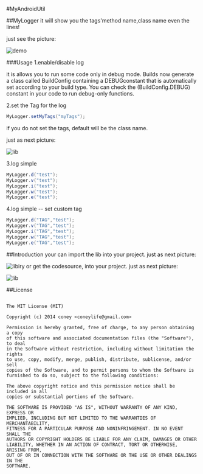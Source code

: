 #MyAndroidUtil

##MyLogger
it will show you the tags'method name,class name even the lines!

just see the picture:

![demo](http://coney.qiniudn.com/android_log_tag.png?attname=&e=1413108799&token=gJq7XMKe61C7zF73uUsV1e9QYqD3-fJSyQAAZZZr:oDRo96AUCLMngXYYtEZNoYnsI20)

###Usage
1.enable/disable log  

it is allows you to run some code only in debug mode. Builds now generate a class called BuildConfig containing a DEBUGconstant that is automatically set according to your build type. You can check the (BuildConfig.DEBUG) constant in your code to run debug-only functions.

2.set the Tag for the log  
```java
MyLogger.setMyTags("myTags");  
```
if you do not set the tags, default will be the class name.

just as next picture:

![lib](http://coney.qiniudn.com/android_log_tag.png?attname=&e=1413106188&token=gJq7XMKe61C7zF73uUsV1e9QYqD3-fJSyQAAZZZr:qGXoq_1YeFwtLx5r2o4eA-GEAvY)

3.log simple  
```java
MyLogger.d("test");  
MyLogger.v("test");  
MyLogger.i("test");  
MyLogger.w("test");  
MyLogger.e("test");  
```

4.log simple -- set custom tag  
```java
MyLogger.d("TAG","test");  
MyLogger.v("TAG","test");  
MyLogger.i("TAG","test");  
MyLogger.w("TAG","test");  
MyLogger.e("TAG","test");  
```

##Introduction
your can import the lib into your project.
just as next picture:

![libiry](http://coney.qiniudn.com/android_log_libraries.png?attname=&e=1413106449&token=gJq7XMKe61C7zF73uUsV1e9QYqD3-fJSyQAAZZZr:qNn57rQP3lI5tsbbkBBLC_UUepY)
or get the codesource, into your project.
just as next picture:

![lib](http://coney.qiniudn.com/android_log_lib.png?attname=&e=1413106449&token=gJq7XMKe61C7zF73uUsV1e9QYqD3-fJSyQAAZZZr:yDsMl1c7HTQDfsTYiTpnKBwNu5U)

##License
```

The MIT License (MIT)

Copyright (c) 2014 coney <coneylife@gmail.com>

Permission is hereby granted, free of charge, to any person obtaining a copy
of this software and associated documentation files (the "Software"), to deal
in the Software without restriction, including without limitation the rights
to use, copy, modify, merge, publish, distribute, sublicense, and/or sell
copies of the Software, and to permit persons to whom the Software is
furnished to do so, subject to the following conditions:

The above copyright notice and this permission notice shall be included in all
copies or substantial portions of the Software.

THE SOFTWARE IS PROVIDED "AS IS", WITHOUT WARRANTY OF ANY KIND, EXPRESS OR
IMPLIED, INCLUDING BUT NOT LIMITED TO THE WARRANTIES OF MERCHANTABILITY,
FITNESS FOR A PARTICULAR PURPOSE AND NONINFRINGEMENT. IN NO EVENT SHALL THE
AUTHORS OR COPYRIGHT HOLDERS BE LIABLE FOR ANY CLAIM, DAMAGES OR OTHER
LIABILITY, WHETHER IN AN ACTION OF CONTRACT, TORT OR OTHERWISE, ARISING FROM,
OUT OF OR IN CONNECTION WITH THE SOFTWARE OR THE USE OR OTHER DEALINGS IN THE
SOFTWARE.
```
